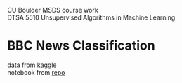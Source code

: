 CU Boulder MSDS course work<br>
DTSA 5510 Unsupervised Algorithms in Machine Learning<br>

# BBC News Classification

data from [kaggle](https://www.kaggle.com/competitions/learn-ai-bbc)<br>
notebook from [repo](https://github.com/elfchildRichter/BBC_News_Classification)<br>